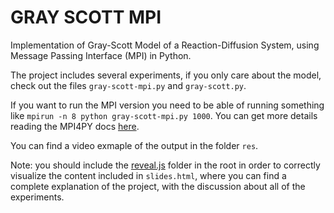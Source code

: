 # GRAY SCOTT MPI

Implementation of Gray-Scott Model of a Reaction-Diffusion System, using Message Passing Interface (MPI) in Python.

The project includes several experiments, if you only care about the model, check out the files `gray-scott-mpi.py` and `gray-scott.py`. 

If you want to run the MPI version you need to be able of running something like `mpirun -n 8 python gray-scott-mpi.py 1000`. You can get more details reading the MPI4PY docs [here](https://mpi4py.readthedocs.io/en/stable/).

You can find a video exmaple of the output in the folder `res`.

Note: you should include the [reveal.js](https://revealjs.com) folder in the root in order to correctly visualize the content included in `slides.html`, where you can find a complete explanation of the project, with the discussion about all of the experiments.
